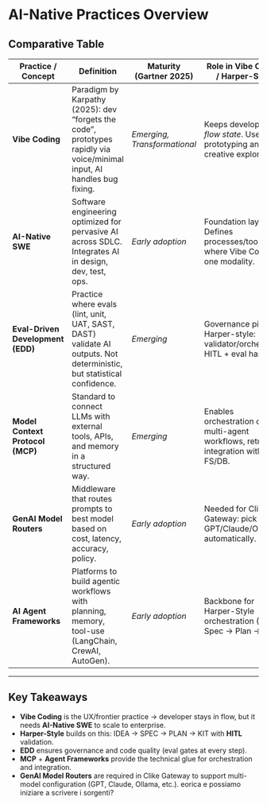 # AI-Native Practices Overview

## Comparative Table

| Practice / Concept                | Definition                                                                                                              | Maturity (Gartner 2025)      | Role in Vibe Coding / Harper-Style                                                 | Key Challenges                                                 |
| --------------------------------- | ----------------------------------------------------------------------------------------------------------------------- | ---------------------------- | ---------------------------------------------------------------------------------- | -------------------------------------------------------------- |
| **Vibe Coding**                   | Paradigm by Karpathy (2025): dev “forgets the code”, prototypes rapidly via voice/minimal input, AI handles bug fixing. | *Emerging, Transformational* | Keeps developer in *flow state*. Used for prototyping and creative exploration.    | Not production-ready. Lack of governance, traceability, tests. |
| **AI-Native SWE**                 | Software engineering optimized for pervasive AI across SDLC. Integrates AI in design, dev, test, ops.                   | *Early adoption*             | Foundation layer. Defines processes/tools where Vibe Coding is one modality.       | Requires cultural shift, new tooling, security/governance.     |
| **Eval-Driven Development (EDD)** | Practice where evals (lint, unit, UAT, SAST, DAST) validate AI outputs. Not deterministic, but statistical confidence.  | *Emerging*                   | Governance pillar in Harper-style: validator/orchestrator HITL + eval harness.     | Designing reliable evals, handling false positives/negatives.  |
| **Model Context Protocol (MCP)**  | Standard to connect LLMs with external tools, APIs, and memory in a structured way.                                     | *Emerging*                   | Enables orchestration of multi-agent workflows, retrieval, integration with FS/DB. | Immature standard, tooling fragmented.                         |
| **GenAI Model Routers**           | Middleware that routes prompts to best model based on cost, latency, accuracy, policy.                                  | *Early adoption*             | Needed for Clike Gateway: pick GPT/Claude/Ollama automatically.                    | Cost optimization vs consistency.                              |
| **AI Agent Frameworks**           | Platforms to build agentic workflows with planning, memory, tool-use (LangChain, CrewAI, AutoGen).                      | *Early adoption*             | Backbone for Harper-Style orchestration (Idea → Spec → Plan → Kit).                | Complexity, evaluation of agent autonomy.                      |

---

## Key Takeaways

* **Vibe Coding** is the UX/frontier practice → developer stays in flow, but it needs **AI-Native SWE** to scale to enterprise.
* **Harper-Style** builds on this: IDEA → SPEC → PLAN → KIT with **HITL** validation.
* **EDD** ensures governance and code quality (eval gates at every step).
* **MCP** + **Agent Frameworks** provide the technical glue for orchestration and integration.
* **GenAI Model Routers** are required in Clike Gateway to support multi-model configuration (GPT, Claude, Ollama, etc.).
eorica e possiamo iniziare a scrivere i sorgenti?
